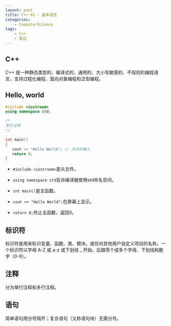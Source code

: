 ```yaml
---
layout: post
title: C++ 01 - 基本语法
categories:
    - ComputerScience
tags:
    - C++
    - 笔记
---
```


## C++

C++ 是一种静态类型的、编译式的、通用的、大小写敏感的、不规则的编程语言，支持过程化编程、面向对象编程和泛型编程。

## Hello, world

```cpp
#include <iostream>
using namespace std;

/*
多行注释
*/

int main()
{
   cout << "Hello World"; // 向流中输入
   return 0;
}
```

- `#include <iostream>`是头文件。
  
- `using namespace std`告诉编译器使用std命名空间。
  
- `int main()`是主函数。
  
- `cout << "Hello World";`在屏幕上显示。
  
- `return 0;`终止主函数，返回0。
  

## 标识符

标识符是用来标识变量、函数、类、模块，或任何其他用户自定义项目的名称。一个标识符以字母 A-Z 或 a-z 或下划线 _ 开始，后跟零个或多个字母、下划线和数字（0-9）。

## 注释

分为单行注释和多行注释。

## 语句

简单语句用分号隔开；复合语句（又称语句块）无需分号。